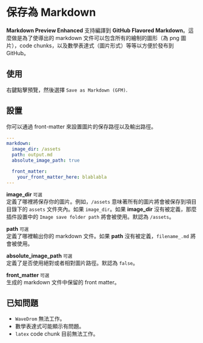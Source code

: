 # 保存為 Markdown
**Markdown Preview Enhanced** 支持編譯到 **GitHub Flavored Markdown**。這麼做是為了使導出的 markdown 文件可以包含所有的繪制的圖形（為 png 圖片），code chunks，以及數學表達式（圖片形式）等等以方便於發布到 GitHub。    

## 使用
右鍵點擊預覽，然後選擇 `Save as Markdown (GFM)`.

## 設置
你可以通過 front-matter 來設置圖片的保存路徑以及輸出路徑。  
```yaml
---
markdown:
  image_dir: /assets
  path: output.md
  absolute_image_path: true

  front_matter:
    your_front_matter_here: blablabla
---
```

**image_dir** `可選`   
定義了哪裡將保存你的圖片。例如，`/assets` 意味著所有的圖片將會被保存到項目目錄下的 `assets` 文件夾內。如果 `image_dir`。如果 **image_dir** 沒有被定義，那麼插件設置中的 `Image save folder path` 將會被使用。默認為 `/assets`。  

**path** `可選`   
定義了哪裡輸出你的 markdown 文件。如果 **path** 沒有被定義，`filename_.md` 將會被使用。

**absolute_image_path** `可選`   
定義了是否使用絕對或者相對圖片路徑。默認為 `false`。

**front_matter** `可選`   
生成的 markdown 文件中保留的 front matter。

## 已知問題
* `WaveDrom` 無法工作。  
* 數學表達式可能顯示有問題。   
* `latex` code chunk 目前無法工作。  